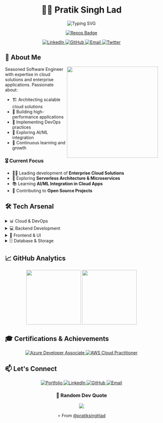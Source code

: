 # <div align="center">👨‍💻 Pratik Singh Lad</div>

<div align="center">
  <img src="https://readme-typing-svg.demolab.com?font=Fira+Code&weight=600&size=22&duration=3000&pause=1000&color=2F81F7&center=true&vCenter=true&multiline=true&repeat=false&random=false&width=600&height=100&lines=Senior+Software+Engineer;Cloud+Solutions+Architect;Tech+Innovation+Enthusiast;Any+Project+Work+Please+Contact" alt="Typing SVG" />
</div>

<div align="center">
  
  [![Repos Badge](https://badges.pufler.dev/repos/pratiksinghlad)](https://github.com/pratiksinghlad)
  
</div>

<div align="center">
  <a href="https://linkedin.com/in/pratiksinghlad">
    <img src="https://img.shields.io/badge/-LinkedIn-0A66C2?style=for-the-badge&logo=linkedin&logoColor=white" alt="LinkedIn"/>
  </a>
  <a href="https://github.com/pratiksinghlad">
    <img src="https://img.shields.io/badge/-GitHub-181717?style=for-the-badge&logo=github" alt="GitHub"/>
  </a>
  <a href="mailto:pratiklad9625@gmail.com">
    <img src="https://img.shields.io/badge/-Email-EA4335?style=for-the-badge&logo=gmail&logoColor=white" alt="Email"/>
  </a>
  <a href="https://x.com/pratiksinghlad">
    <img src="https://img.shields.io/badge/-Twitter-1DA1F2?style=for-the-badge&logo=twitter&logoColor=white" alt="Twitter"/>
  </a>
</div>

## 🎯 About Me

<img align="right" width="300" src="https://raw.githubusercontent.com/pratiksinghlad/pratiksinghlad/main/assets/coding.gif" />

Seasoned Software Engineer with expertise in cloud solutions and enterprise applications. Passionate about:

- 🏗️ Architecting scalable cloud solutions
- 🚀 Building high-performance applications
- 🔄 Implementing DevOps practices
- 🤖 Exploring AI/ML integration
- 🌱 Continuous learning and growth

### 🎖️ Current Focus

- 👨‍💻 Leading development of **Enterprise Cloud Solutions**
- 🔭 Exploring **Serverless Architecture & Microservices**
- 📚 Learning **AI/ML Integration in Cloud Apps**
- 🤝 Contributing to **Open Source Projects**

## 🛠️ Tech Arsenal

<details>
<summary>📊 Cloud & DevOps</summary>

![Azure](https://img.shields.io/badge/Azure-0078D4?style=for-the-badge&logo=microsoftazure&logoColor=white)
![AWS](https://img.shields.io/badge/AWS-232F3E?style=for-the-badge&logo=amazonaws&logoColor=white)
![Docker](https://img.shields.io/badge/Docker-2496ED?style=for-the-badge&logo=docker&logoColor=white)
![Kubernetes](https://img.shields.io/badge/Kubernetes-326CE5?style=for-the-badge&logo=kubernetes&logoColor=white)
![GitHub Actions](https://img.shields.io/badge/GitHub_Actions-2088FF?style=for-the-badge&logo=githubactions&logoColor=white)
![Terraform](https://img.shields.io/badge/Terraform-7B42BC?style=for-the-badge&logo=terraform&logoColor=white)

</details>

<details>
<summary>💻 Backend Development</summary>

![.NET](https://img.shields.io/badge/.NET-512BD4?style=for-the-badge&logo=dotnet&logoColor=white)
![C#](https://img.shields.io/badge/C%23-239120?style=for-the-badge&logo=csharp&logoColor=white)
![Node.js](https://img.shields.io/badge/Node.js-339933?style=for-the-badge&logo=nodedotjs&logoColor=white)
![Python](https://img.shields.io/badge/Python-3776AB?style=for-the-badge&logo=python&logoColor=white)
![GraphQL](https://img.shields.io/badge/GraphQL-E10098?style=for-the-badge&logo=graphql&logoColor=white)

</details>

<details>
<summary>🎨 Frontend & UI</summary>

![React](https://img.shields.io/badge/React-61DAFB?style=for-the-badge&logo=react&logoColor=black)
![Angular](https://img.shields.io/badge/Angular-DD0031?style=for-the-badge&logo=angular&logoColor=white)
![TypeScript](https://img.shields.io/badge/TypeScript-3178C6?style=for-the-badge&logo=typescript&logoColor=white)
![Next.js](https://img.shields.io/badge/Next.js-000000?style=for-the-badge&logo=nextdotjs&logoColor=white)
![Tailwind](https://img.shields.io/badge/Tailwind-06B6D4?style=for-the-badge&logo=tailwindcss&logoColor=white)

</details>

<details>
<summary>🗄️ Database & Storage</summary>

![SQL Server](https://img.shields.io/badge/SQL_Server-CC2927?style=for-the-badge&logo=microsoftsqlserver&logoColor=white)
![MongoDB](https://img.shields.io/badge/MongoDB-47A248?style=for-the-badge&logo=mongodb&logoColor=white)
![Redis](https://img.shields.io/badge/Redis-DC382D?style=for-the-badge&logo=redis&logoColor=white)
![PostgreSQL](https://img.shields.io/badge/PostgreSQL-4169E1?style=for-the-badge&logo=postgresql&logoColor=white)

</details>

## 📈 GitHub Analytics

<div align="center">
  <img height="180em" src="https://github-readme-stats.vercel.app/api?username=pratiksinghlad&show_icons=true&theme=github_dark&hide_border=true&date_format=M%20j%5B%2C%20Y%5D" />
  <img height="180em" src="https://github-readme-stats.vercel.app/api/top-langs/?username=pratiksinghlad&layout=compact&theme=github_dark&hide_border=true" />
</div>

## 🎓 Certifications & Achievements

<div align="center">
  <a href="#">
    <img src="https://img.shields.io/badge/Azure_Developer_Associate-0078D4?style=for-the-badge&logo=microsoftazure&logoColor=white" alt="Azure Developer Associate"/>
  </a>
  <a href="#">
    <img src="https://img.shields.io/badge/AWS_Cloud_Practitioner-232F3E?style=for-the-badge&logo=amazonaws&logoColor=white" alt="AWS Cloud Practitioner"/>
  </a>
</div>

## 📫 Let's Connect

<div align="center">
  <a href="https://pratiksinghlad.dev">
    <img src="https://img.shields.io/badge/Portfolio-000000?style=for-the-badge&logo=About.me&logoColor=white" alt="Portfolio"/>
  </a>
  <a href="https://linkedin.com/in/pratiksinghlad">
    <img src="https://img.shields.io/badge/LinkedIn-0A66C2?style=for-the-badge&logo=linkedin&logoColor=white" alt="LinkedIn"/>
  </a>
  <a href="https://github.com/pratiksinghlad">
    <img src="https://img.shields.io/badge/GitHub-181717?style=for-the-badge&logo=github&logoColor=white" alt="GitHub"/>
  </a>
  <a href="mailto:pratiklad9625@gmail.com">
    <img src="https://img.shields.io/badge/Email-EA4335?style=for-the-badge&logo=gmail&logoColor=white" alt="Email"/>
  </a>
</div>

<div align="center">

### 💭 Random Dev Quote
![](https://quotes-github-readme.vercel.app/api?type=horizontal&theme=dark)

</div>

<div align="center">
  ⭐️ From <a href="https://github.com/pratiksinghlad">@pratiksinghlad</a>
</div>
